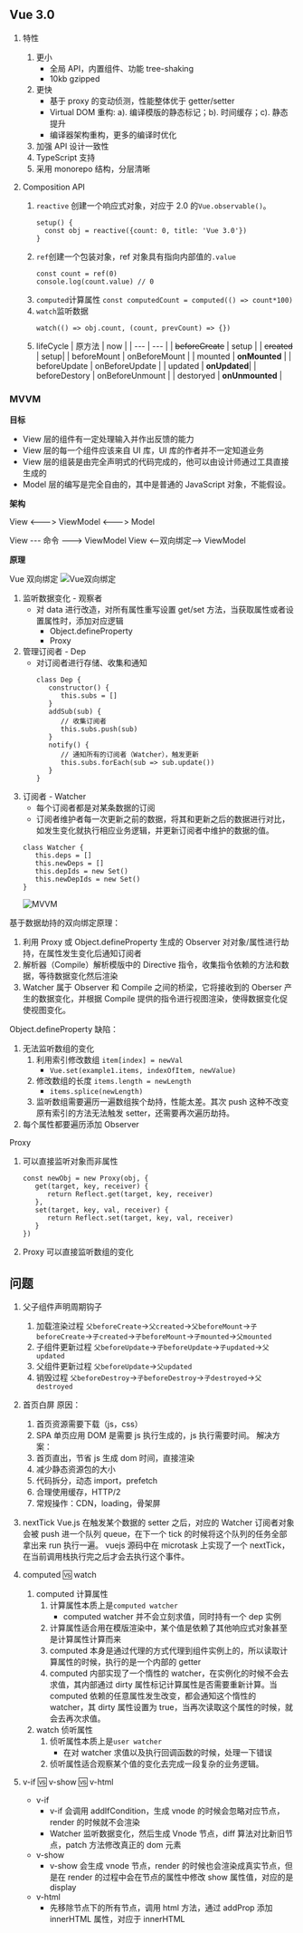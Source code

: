 ## Vue 3.0

1. 特性

   1. 更小
      - 全局 API，内置组件、功能 tree-shaking
      - 10kb gzipped
   2. 更快
      - 基于 proxy 的变动侦测，性能整体优于 getter/setter
      - Virtual DOM 重构:
        a). 编译模版的静态标记；b). 时间缓存；c). 静态提升
      - 编译器架构重构，更多的编译时优化
   3. 加强 API 设计一致性
   4. TypeScript 支持
   5. 采用 monorepo 结构，分层清晰

2. Composition API
   1. `reactive` 创建一个响应式对象，对应于 2.0 的`Vue.observable()`。
      ```
      setup() {
        const obj = reactive({count: 0, title: 'Vue 3.0'})
      }
      ```
   2. `ref`创建一个包装对象，ref 对象具有指向内部值的`.value`
      ```
      const count = ref(0)
      console.log(count.value) // 0
      ```
   3. `computed`计算属性
      `const computedCount = computed(() => count*100)`
   4. `watch`监听数据
      ```
      watch(() => obj.count, (count, prevCount) => {})
      ```
   5. lifeCycle
      | 原方法 | now |
      | --- | --- |
      | ~~beforeCreate~~ | setup |
      | ~~created~~ | setup|
      | beforeMount | onBeforeMount |
      | mounted | **onMounted** |
      | beforeUpdate | onBeforeUpdate |
      | updated | **onUpdated**|
      | beforeDestory | onBeforeUnmount |
      | destoryed | **onUnmounted** |

### MVVM

**目标**

- View 层的组件有一定处理输入并作出反馈的能力
- View 层的每一个组件应该来自 UI 库，UI 库的作者并不一定知道业务
- View 层的组装是由完全声明式的代码完成的，他可以由设计师通过工具直接生成的
- Model 层的编写是完全自由的，其中是普通的 JavaScript 对象，不能假设。

**架构**

View <---> ViewModel <---> Model

View --- 命令 ---> ViewModel
View <--双向绑定--> ViewModel

**原理**

Vue 双向绑定
![Vue双向绑定](https://i.loli.net/2019/07/15/5d2c20df68a3346321.jpg)

1. 监听数据变化 - 观察者
   - 对 data 进行改造，对所有属性重写设置 get/set 方法，当获取属性或者设置属性时，添加对应逻辑
     - Object.defineProperty
     - Proxy
2. 管理订阅者 - Dep
   - 对订阅者进行存储、收集和通知
     ```
     class Dep {
        constructor() {
           this.subs = []
        }
        addSub(sub) {
           // 收集订阅者
           this.subs.push(sub)
        }
        notify() {
           // 通知所有的订阅者（Watcher），触发更新
           this.subs.forEach(sub => sub.update())
        }
     }
     ```
3. 订阅者 - Watcher
   - 每个订阅者都是对某条数据的订阅
   - 订阅者维护者每一次更新之前的数据，将其和更新之后的数据进行对比，如发生变化就执行相应业务逻辑，并更新订阅者中维护的数据的值。
   ```
   class Watcher {
      this.deps = []
      this.newDeps = []
      this.depIds = new Set()
      this.newDepIds = new Set()
   }
   ```
   ![MVVM](https://user-gold-cdn.xitu.io/2018/4/11/162b38ab2d635662?imageslim)

基于数据劫持的双向绑定原理：

1. 利用 Proxy 或 Object.defineProperty 生成的 Observer 对对象/属性进行劫持，在属性发生变化后通知订阅者
2. 解析器（Compile）解析模版中的 Directive 指令，收集指令依赖的方法和数据，等待数据变化然后渲染
3. Watcher 属于 Observer 和 Compile 之间的桥梁，它将接收到的 Oberser 产生的数据变化，并根据 Compile 提供的指令进行视图渲染，使得数据变化促使视图变化。

Object.defineProperty
缺陷：

1.  无法监听数组的变化
    1. 利用索引修改数组 `item[index] = newVal`
       - `Vue.set(example1.items, indexOfItem, newValue)`
    2. 修改数组的长度 `items.length = newLength`
       - `items.splice(newLength)`
    3. 监听数组需要遍历一遍数组挨个劫持，性能太差。其次 push 这种不改变原有索引的方法无法触发 setter，还需要再次遍历劫持。
2.  每个属性都要遍历添加 Observer

Proxy

1. 可以直接监听对象而非属性
   ```
   const newObj = new Proxy(obj, {
      get(target, key, receiver) {
         return Reflect.get(target, key, receiver)
      },
      set(target, key, val, receiver) {
         return Reflect.set(target, key, val, receiver)
      }
   })
   ```
2. Proxy 可以直接监听数组的变化

## 问题

1. 父子组件声明周期钩子

   1. 加载渲染过程 `父beforeCreate`->`父created`->`父beforeMount`->`子beforeCreate`->`子created`->`子beforeMount`->`子mounted`->`父mounted`
   2. 子组件更新过程 `父beforeUpdate`->`子beforeUpdate`->`子updated`->`父updated`
   3. 父组件更新过程 `父beforeUpdate`->`父updated`
   4. 销毁过程 `父beforeDestroy`->`子beforeDestroy`->`子destroyed`->`父destroyed`

2. 首页白屏
   原因：
   1. 首页资源需要下载（js，css）
   2. SPA 单页应用 DOM 是需要 js 执行生成的，js 执行需要时间。
      解决方案：
   3. 首页直出，节省 js 生成 dom 时间，直接渲染
   4. 减少静态资源包的大小
   5. 代码拆分，动态 import，prefetch
   6. 合理使用缓存，HTTP/2
   7. 常规操作：CDN，loading，骨架屏
3. nextTick
   Vue.js 在触发某个数据的 setter 之后，对应的 Watcher 订阅者对象会被 push 进一个队列 queue，在下一个 tick 的时候将这个队列的任务全部拿出来 run 执行一遍。
   vuejs 源码中在 microtask 上实现了一个 nextTick，在当前调用栈执行完之后才会去执行这个事件。
4. computed 🆚 watch
   1. computed 计算属性
      1. 计算属性本质上是`computed watcher`
         - computed watcher 并不会立刻求值，同时持有一个 dep 实例
      2. 计算属性适合用在模版渲染中，某个值是依赖了其他响应式对象甚至是计算属性计算而来
      3. computed 本身是通过代理的方式代理到组件实例上的，所以读取计算属性的时候，执行的是一个内部的 getter
      4. computed 内部实现了一个惰性的 watcher，在实例化的时候不会去求值，其内部通过 dirty 属性标记计算属性是否需要重新计算。当 computed 依赖的任意属性发生改变，都会通知这个惰性的 watcher，其 dirty 属性设置为 true，当再次读取这个属性的时候，就会去再次求值。
   2. watch 侦听属性
      1. 侦听属性本质上是`user watcher`
         - 在对 watcher 求值以及执行回调函数的时候，处理一下错误
      2. 侦听属性适合观察某个值的变化去完成一段复杂的业务逻辑。
5. v-if 🆚 v-show 🆚 v-html
   - v-if
     - v-if 会调用 addIfCondition，生成 vnode 的时候会忽略对应节点，render 的时候就不会渲染
     - Watcher 监听数据变化，然后生成 Vnode 节点，diff 算法对比新旧节点，patch 方法修改真正的 dom 元素
   - v-show
     - v-show 会生成 vnode 节点，render 的时候也会渲染成真实节点，但是在 render 的过程中会在节点的属性中修改 show 属性值，对应的是 display
   - v-html
     - 先移除节点下的所有节点，调用 html 方法，通过 addProp 添加 innerHTML 属性，对应于 innerHTML
